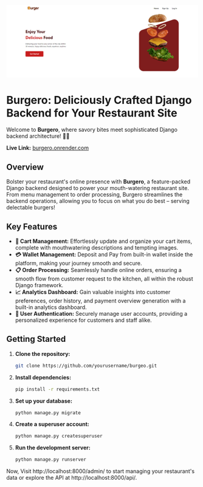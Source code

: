 ![Preview](image.png)

# Burgero: Deliciously Crafted Django Backend for Your Restaurant Site

Welcome to **Burgero**, where savory bites meet sophisticated Django backend architecture! 🍔🔥

**Live Link:** [burgero.onrender.com](https://burgero.onrender.com)

## Overview
Bolster your restaurant's online presence with **Burgero**, a feature-packed Django backend designed to power your mouth-watering restaurant site. From menu management to order processing, Burgero streamlines the backend operations, allowing you to focus on what you do best – serving delectable burgers!

## Key Features
- **🛒 Cart Management:** Effortlessly update and organize your cart items, complete with mouthwatering descriptions and tempting images.
- **💳 Wallet Management:** Deposit and Pay from built-in wallet inside the platform, making your journey smooth and secure.
- **📋 Order Processing:** Seamlessly handle online orders, ensuring a smooth flow from customer request to the kitchen, all within the robust Django framework.
- **📈 Analytics Dashboard:** Gain valuable insights into customer preferences, order history, and payment overview generation with a built-in analytics dashboard.
- **🔐 User Authentication:** Securely manage user accounts, providing a personalized experience for customers and staff alike.

## Getting Started
1. **Clone the repository:**
   ```bash
   git clone https://github.com/yourusername/burgeo.git

2. **Install dependencies:**
   ```bash
   pip install -r requirements.txt
   ```
3. **Set up your database:**
   ```bash
   python manage.py migrate
   ```
4. **Create a superuser account:**
   ```bash
   python manage.py createsuperuser
   ```
5. **Run the development server:**
   ```bash
   python manage.py runserver
   ```

Now, Visit http://localhost:8000/admin/ to start managing your restaurant's data or explore the API at http://localhost:8000/api/.